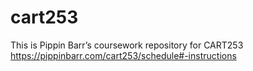# cart253
This is Pippin Barr’s coursework repository for CART253
https://pippinbarr.com/cart253/schedule#-instructions
